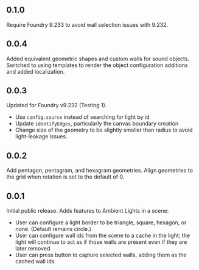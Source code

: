 ## 0.1.0
Require Foundry 9.233 to avoid wall selection issues with 9.232. 

## 0.0.4
Added equivalent geometric shapes and custom walls for sound objects. Switched to using templates to render the object configuration additions and added localization. 

## 0.0.3
Updated for Foundry v9.232 (Testing 1). 
- Use `config.source` instead of searching for light by id
- Update `identifyEdges`, particularly the canvas boundary creation
- Change size of the geometry to be slightly smaller than radius to avoid light-leakage issues. 

## 0.0.2
Add pentagon, pentagram, and hexagram geometries. Align geometries to the grid when rotation is set to the default of 0.

## 0.0.1

Initial public release. Adds features to Ambient Lights in a scene:

- User can configure a light border to be triangle, square, hexagon, or none. (Default remains circle.)
- User can configure wall ids from the scene to a cache in the light; the light will continue to act as if those walls are present even if they are later removed.
- User can press button to capture selected walls, adding them as the cached wall ids.

